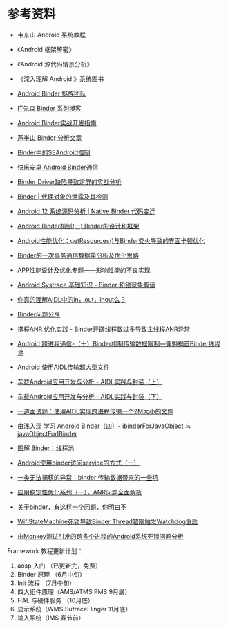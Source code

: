 # 参考资料

* 韦东山 Android 系统教程
* 《Android 框架解密》
* 《Android 源代码情景分析》
* 《深入理解 Android 》系统图书
* [Android Binder 魅族团队](http://kernel.meizu.com/android-binder.html)
* [IT先森 Binder 系列博客](https://blog.csdn.net/tkwxty/article/details/102824924)
* [Android Binder实战开发指南](https://blog.csdn.net/tkwxty/article/details/102816075?spm=1001.2014.3001.5502)
* [芦半山 Binder 分析文章](https://juejin.cn/post/6844903961128878094)

* [Binder中的SEAndroid控制](https://mp.weixin.qq.com/s/O0t2wOPmSDo-ZTYhTHidfQ)
* [快乐安卓 Android Binder通信](https://blog.csdn.net/yangwen123/category_1609389.html)

* [Binder Driver缺陷导致定屏的实战分析](https://mp.weixin.qq.com/s/8lr0q-6cKY8b5c-V_XZLNA)

* [Binder | 代理对象的泄露及其检测](https://juejin.cn/post/7024432171779620894)
* [Android 12 系统源码分析 | Native Binder 代码变迁](https://www.cnblogs.com/wanghongzhu/p/15551978.html)
* [Android Binder机制(一) Binder的设计和框架](http://wangkuiwu.github.io/2014/09/01/Binder-Introduce/)
* [Android性能优化：getResources()与Binder交火导致的界面卡顿优化](https://juejin.cn/post/7198430801851531324)
* [Binder的一次事务通信数据量分析及优化思路](https://www.jianshu.com/p/6ac715e2e81f)
* [APP性能设计及优化专题——影响性能的不良实现](https://blog.csdn.net/software_test010/article/details/125608505)
* [Android Systrace 基础知识 - Binder 和锁竞争解读](https://androidperformance.com/2019/12/06/Android-Systrace-Binder/)
* [你真的理解AIDL中的in，out，inout么？](https://blog.csdn.net/luoyanglizi/article/details/51958091)
* [Binder问题分享](https://www.cnblogs.com/tgltt/p/9550113.html)
* [携程ANR 优化实践 - Binder开辟线程数过多导致主线程ANR异常](https://www.sohu.com/a/563991492_121124375)
* [Android 跨进程通信-（十）Binder机制传输数据限制—罪魁祸首Binder线程池](https://blog.csdn.net/nihaomabmt/article/details/116701810)
* [Android 使用AIDL传输超大型文件](https://juejin.cn/post/7218615271384088633)
* [车载Android应用开发与分析 - AIDL实践与封装（上）](https://juejin.cn/post/7221328463692120119)
* [车载Android应用开发与分析 - AIDL实践与封装（下）](https://juejin.cn/post/7236009756530933819)
* [一道面试题：使用AIDL实现跨进程传输一个2M大小的文件](https://juejin.cn/post/6990379493235884062)
* [由浅入深 学习 Android Binder（四）- ibinderForJavaObject 与 javaObjectForIBinder](https://blog.csdn.net/Double2hao/article/details/111027972)
* [图解 Binder：线程池](https://juejin.cn/post/7244174211970662455)
* [Android使用binder访问service的方式（一）](https://blog.csdn.net/xinfuqizao/article/details/7742521)
* [一类无法捕获的异常：binder 传输数据带来的一些坑](https://www.wanandroid.com/blog/show/2906)
* [应用稳定性优化系列（一），ANR问题全面解析](https://cloud.tencent.com/developer/article/1969659)
* [关于binder，有这样一个问题，你明白不](https://blog.csdn.net/Innost/article/details/45670567)
* [WifiStateMachine死锁导致Binder Thread超限触发Watchdog重启](https://blog.csdn.net/Donald_Zhuang/article/details/106654452)
* [由Monkey测试引发的跨多个进程的Android系统死锁问题分析](https://developer.aliyun.com/article/254749)

Framework 教程更新计划：

1. aosp 入门 （已更新完，免费）
2. Binder 原理 （6月中旬）
3. Init 流程 （7月中旬）
4. 四大组件原理（AMS/ATMS PMS 9月底）
5. HAL 与硬件服务 （10月底）
6. 显示系统（WMS SufraceFlinger 11月底）
7. 输入系统（IMS 春节前）

